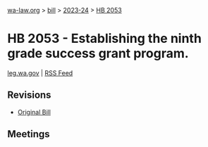 [wa-law.org](/) > [bill](/bill/) > [2023-24](/bill/2023-24/) > [HB 2053](/bill/2023-24/hb/2053/)

# HB 2053 - Establishing the ninth grade success grant program.
[leg.wa.gov](https://app.leg.wa.gov/billsummary?BillNumber=2053&Year=2023&Initiative=false) | [RSS Feed](./rss.xml)

## Revisions
* [Original Bill](1/)

## Meetings